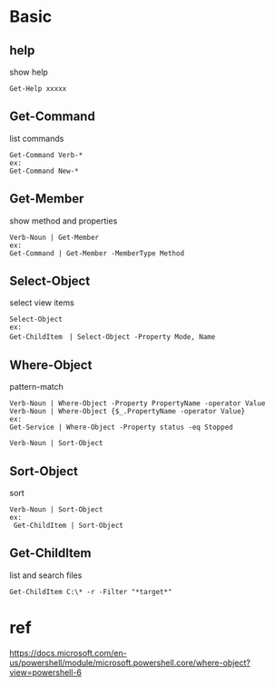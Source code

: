 # Basic

## help
show help
```
Get-Help xxxxx
```

## Get-Command
list commands
```
Get-Command Verb-*
ex:
Get-Command New-*
```

## Get-Member
show method and properties
```
Verb-Noun | Get-Member
ex:
Get-Command | Get-Member -MemberType Method
```

## Select-Object
select view items
```
Select-Object
ex:
Get-ChildItem　| Select-Object -Property Mode, Name
```
## Where-Object
pattern-match
```
Verb-Noun | Where-Object -Property PropertyName -operator Value
Verb-Noun | Where-Object {$_.PropertyName -operator Value}
ex:
Get-Service | Where-Object -Property status -eq Stopped

Verb-Noun | Sort-Object
```
## Sort-Object
sort
```
Verb-Noun | Sort-Object
ex:
 Get-ChildItem | Sort-Object
```

## Get-ChildItem
list and search files
```
Get-ChildItem C:\* -r -Filter "*target*"
```



# ref
https://docs.microsoft.com/en-us/powershell/module/microsoft.powershell.core/where-object?view=powershell-6
